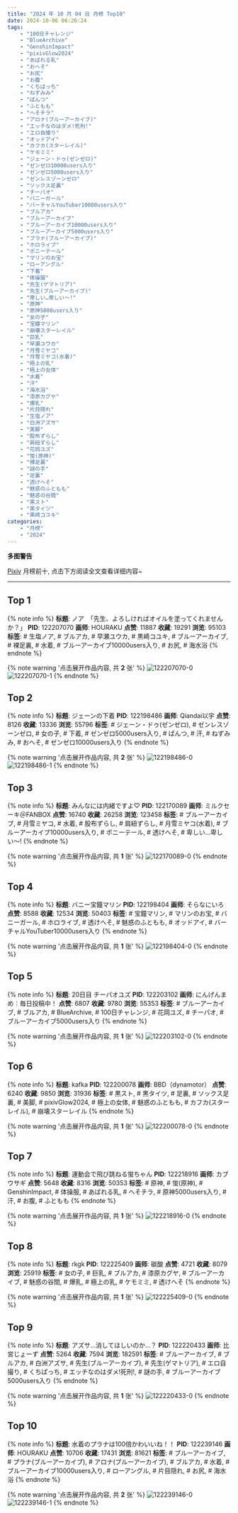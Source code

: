 ```yaml
---
title: "2024 年 10 月 04 日 月榜 Top10"
date: 2024-10-06 06:26:24
tags:
    - "100日チャレンジ"
    - "BlueArchive"
    - "GenshinImpact"
    - "pixivGlow2024"
    - "あばれる乳"
    - "おへそ"
    - "お尻"
    - "お腹"
    - "くちぱっち"
    - "ねずみみ"
    - "ぱんつ"
    - "ふともも"
    - "へそチラ"
    - "アロナ(ブルーアーカイブ)"
    - "エッチなのはダメ!死刑!"
    - "エロ自撮り"
    - "オッドアイ"
    - "カフカ(スターレイル)"
    - "ケモミミ"
    - "ジェーン・ドゥ(ゼンゼロ)"
    - "ゼンゼロ10000users入り"
    - "ゼンゼロ5000users入り"
    - "ゼンレスゾーンゼロ"
    - "ソックス足裏"
    - "チーパオ"
    - "バニーガール"
    - "バーチャルYouTuber10000users入り"
    - "ブルアカ"
    - "ブルーアーカイブ"
    - "ブルーアーカイブ10000users入り"
    - "ブルーアーカイブ5000users入り"
    - "プラナ(ブルーアーカイブ)"
    - "ホロライブ"
    - "ポニーテール"
    - "マリンのお宝"
    - "ローアングル"
    - "下着"
    - "体操服"
    - "先生(ゲマトリア)"
    - "先生(ブルーアーカイブ)"
    - "卑しい…卑しい〜!"
    - "原神"
    - "原神5000users入り"
    - "女の子"
    - "宝鐘マリン"
    - "崩壊スターレイル"
    - "巨乳"
    - "早瀬ユウカ"
    - "月雪ミヤコ"
    - "月雪ミヤコ(水着)"
    - "極上の乳"
    - "極上の女体"
    - "水着"
    - "汗"
    - "海水浴"
    - "漆原カグヤ"
    - "爆乳"
    - "片目隠れ"
    - "生塩ノア"
    - "白洲アズサ"
    - "美脚"
    - "股布ずらし"
    - "肩紐ずらし"
    - "花岡ユズ"
    - "蛍(原神)"
    - "裸足裏"
    - "謎の手"
    - "足裏"
    - "透けへそ"
    - "魅惑のふともも"
    - "魅惑の谷間"
    - "黒スト"
    - "黒タイツ"
    - "黒崎コユキ"
categories:
    - "月榜"
    - "2024"
---
```


<i class="fa fa-triangle-exclamation"></i>**多图警告**<i class="fa fa-triangle-exclamation"></i>

[Pixiv](https://www.pixiv.net/) 月榜前十, 点击下方阅读全文查看详细内容~

<!-- more -->

---

## Top 1

{% note info %}
**标题**: ノア　「先生、よろしければオイルを塗ってくれませんか？」
**PID**: 122207070 **画师**: HOURAKU
**点赞**: 11887 **收藏**: 19291 **浏览**: 95103
**标签**: # 生塩ノア, # ブルアカ, # 早瀬ユウカ, # 黒崎コユキ, # ブルーアーカイブ, # 裸足裏, # 水着, # ブルーアーカイブ10000users入り, # お尻, # 海水浴
{% endnote %}

{% note warning '点击展开作品内容, 共 **2** 张' %}
![122207070-0](https://i.pixiv.re/img-original/img/2024/09/07/08/00/07/122207070_p0.jpg)
![122207070-1](https://i.pixiv.re/img-original/img/2024/09/07/08/00/07/122207070_p1.jpg)
{% endnote %}

## Top 2

{% note info %}
**标题**: ジェーンの下着
**PID**: 122198486 **画师**: Qiandai以宇
**点赞**: 8126 **收藏**: 13336 **浏览**: 55796
**标签**: # ジェーン・ドゥ(ゼンゼロ), # ゼンレスゾーンゼロ, # 女の子, # 下着, # ゼンゼロ5000users入り, # ぱんつ, # 汗, # ねずみみ, # おへそ, # ゼンゼロ10000users入り
{% endnote %}

{% note warning '点击展开作品内容, 共 **2** 张' %}
![122198486-0](https://i.pixiv.re/img-original/img/2024/09/07/00/01/02/122198486_p0.png)
![122198486-1](https://i.pixiv.re/img-original/img/2024/09/07/00/01/02/122198486_p1.png)
{% endnote %}

## Top 3

{% note info %}
**标题**: みんなには内緒ですよ♡
**PID**: 122170089 **画师**: ミルクセーキ＠FANBOX
**点赞**: 16740 **收藏**: 26258 **浏览**: 123458
**标签**: # ブルーアーカイブ, # 月雪ミヤコ, # 水着, # 股布ずらし, # 肩紐ずらし, # 月雪ミヤコ(水着), # ブルーアーカイブ10000users入り, # ポニーテール, # 透けへそ, # 卑しい…卑しい〜!
{% endnote %}

{% note warning '点击展开作品内容, 共 **1** 张' %}
![122170089-0](https://i.pixiv.re/img-original/img/2024/09/06/00/00/43/122170089_p0.jpg)
{% endnote %}

## Top 4

{% note info %}
**标题**: バニー宝鐘マリン
**PID**: 122198404 **画师**: そらなにいろ
**点赞**: 8588 **收藏**: 12534 **浏览**: 50403
**标签**: # 宝鐘マリン, # マリンのお宝, # バニーガール, # ホロライブ, # 透けへそ, # 魅惑のふともも, # オッドアイ, # バーチャルYouTuber10000users入り
{% endnote %}

{% note warning '点击展开作品内容, 共 **1** 张' %}
![122198404-0](https://i.pixiv.re/img-original/img/2024/09/07/00/00/35/122198404_p0.png)
{% endnote %}

## Top 5

{% note info %}
**标题**: 20日目 チーパオユズ
**PID**: 122203102 **画师**: にんげんまめ￤毎日投稿中！
**点赞**: 6807 **收藏**: 9780 **浏览**: 55353
**标签**: # ブルーアーカイブ, # ブルアカ, # BlueArchive, # 100日チャレンジ, # 花岡ユズ, # チーパオ, # ブルーアーカイブ5000users入り
{% endnote %}

{% note warning '点击展开作品内容, 共 **1** 张' %}
![122203102-0](https://i.pixiv.re/img-original/img/2024/09/07/02/50/06/122203102_p0.png)
{% endnote %}

## Top 6

{% note info %}
**标题**: kafka
**PID**: 122200078 **画师**: BBD（dynamotor）
**点赞**: 6240 **收藏**: 9850 **浏览**: 31936
**标签**: # 黒スト, # 黒タイツ, # 足裏, # ソックス足裏, # 美脚, # pixivGlow2024, # 極上の女体, # 魅惑のふともも, # カフカ(スターレイル), # 崩壊スターレイル
{% endnote %}

{% note warning '点击展开作品内容, 共 **1** 张' %}
![122200078-0](https://i.pixiv.re/img-original/img/2024/09/07/00/38/54/122200078_p0.jpg)
{% endnote %}

## Top 7

{% note info %}
**标题**: 運動会で飛び跳ねる蛍ちゃん
**PID**: 122218916 **画师**: カブウサギ
**点赞**: 5648 **收藏**: 8316 **浏览**: 50353
**标签**: # 原神, # 蛍(原神), # GenshinImpact, # 体操服, # あばれる乳, # へそチラ, # 原神5000users入り, # 汗, # お腹, # ふともも
{% endnote %}

{% note warning '点击展开作品内容, 共 **1** 张' %}
![122218916-0](https://i.pixiv.re/img-original/img/2024/09/07/18/04/45/122218916_p0.png)
{% endnote %}

## Top 8

{% note info %}
**标题**: rkgk
**PID**: 122225409 **画师**: 碳酸
**点赞**: 4721 **收藏**: 8079 **浏览**: 25919
**标签**: # 女の子, # 巨乳, # ブルアカ, # 漆原カグヤ, # ブルーアーカイブ, # 魅惑の谷間, # 爆乳, # 極上の乳, # ケモミミ, # 透けへそ
{% endnote %}

{% note warning '点击展开作品内容, 共 **1** 张' %}
![122225409-0](https://i.pixiv.re/img-original/img/2024/09/07/21/41/52/122225409_p0.jpg)
{% endnote %}

## Top 9

{% note info %}
**标题**: アズサ…消してほしいのか…？
**PID**: 122220433 **画师**: 比宮じょーず
**点赞**: 5264 **收藏**: 7594 **浏览**: 182591
**标签**: # ブルーアーカイブ, # ブルアカ, # 白洲アズサ, # 先生(ブルーアーカイブ), # 先生(ゲマトリア), # エロ自撮り, # くちぱっち, # エッチなのはダメ!死刑!, # 謎の手, # ブルーアーカイブ5000users入り
{% endnote %}

{% note warning '点击展开作品内容, 共 **1** 张' %}
![122220433-0](https://i.pixiv.re/img-original/img/2024/09/07/19/02/01/122220433_p0.png)
{% endnote %}

## Top 10

{% note info %}
**标题**: 水着のプラナは100倍かわいいね！！
**PID**: 122239146 **画师**: HOURAKU
**点赞**: 10706 **收藏**: 17431 **浏览**: 81621
**标签**: # ブルーアーカイブ, # プラナ(ブルーアーカイブ), # アロナ(ブルーアーカイブ), # ブルアカ, # 水着, # ブルーアーカイブ10000users入り, # ローアングル, # 片目隠れ, # お尻, # 海水浴
{% endnote %}

{% note warning '点击展开作品内容, 共 **2** 张' %}
![122239146-0](https://i.pixiv.re/img-original/img/2024/09/08/08/00/09/122239146_p0.jpg)
![122239146-1](https://i.pixiv.re/img-original/img/2024/09/08/08/00/09/122239146_p1.jpg)
{% endnote %}
